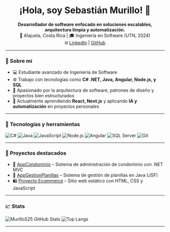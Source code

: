 <h1 align="center">¡Hola, soy Sebastián Murillo! 👋</h1>

<p align="center">
  <strong>Desarrollador de software enfocado en soluciones escalables, arquitectura limpia y automatización.</strong><br>
  📍 Alajuela, Costa Rica | 🎓 Ingeniería en Software (UTN, 2024) <br>
  🌐 <a href="https://www.linkedin.com/in/sebasti%C3%A1n-murillo-sabor%C3%ADo-8b3689257/">LinkedIn</a> | <a href="https://github.com/MurilloS25">GitHub</a>
</p>

---

### 💼 Sobre mí

- 💻 Estudiante avanzado de Ingeniería de Software
- ⚙️ Trabajo con tecnologías como **C# .NET, Java, Angular, Node.js, y SQL**
- 🧠 Apasionado por la arquitectura de software, patrones de diseño y proyectos bien estructurados
- 🚀 Actualmente aprendiendo **React, Next.js** y aplicando **IA y automatización** en proyectos personales

---

### 🧰 Tecnologías y herramientas

![C#](https://img.shields.io/badge/C%23-%23239120?style=flat&logo=c-sharp&logoColor=white)
![Java](https://img.shields.io/badge/Java-%23ED8B00.svg?style=flat&logo=java&logoColor=white)
![JavaScript](https://img.shields.io/badge/JavaScript-%23323330.svg?style=flat&logo=javascript&logoColor=%23F7DF1E)
![Node.js](https://img.shields.io/badge/Node.js-%2343853D.svg?style=flat&logo=node.js&logoColor=white)
![Angular](https://img.shields.io/badge/Angular-%23DD0031.svg?style=flat&logo=angular&logoColor=white)
![SQL Server](https://img.shields.io/badge/SQL%20Server-%23CC2927?style=flat&logo=microsoft-sql-server&logoColor=white)
![Git](https://img.shields.io/badge/Git-%23F05032.svg?style=flat&logo=git&logoColor=white)

---

### 📂 Proyectos destacados

- 🏢 [AppCondominio](https://github.com/MurilloS25/AppCondominio) – Sistema de administración de condominio con .NET MVC
- 💼 [AppGestionPlanillas](https://github.com/MurilloS25/AppGestionPlanillas) – Sistema de gestión de planillas en Java (JSF)
- 🛍️ [Proyecto Ecommerce](https://murillos25.github.io/ProyectoEcommerce/index.html) – Sitio web estático con HTML, CSS y JavaScript

---

### 📈 Stats

![MurilloS25 GitHub Stats](https://github-readme-stats.vercel.app/api?username=MurilloS25&show_icons=true&theme=radical)
![Top Langs](https://github-readme-stats.vercel.app/api/top-langs/?username=MurilloS25&layout=compact&theme=radical)

---
